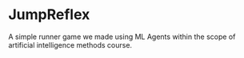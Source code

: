 # JumpReflex
A simple runner game we made using ML Agents within the scope of artificial intelligence methods course.
